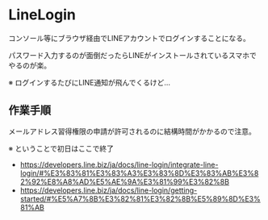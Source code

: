 # LineLogin
コンソール等にブラウザ経由でLINEアカウントでログインすることになる。

パスワード入力するのが面倒だったらLINEがインストールされているスマホでやるのが楽。

※ ログインするたびにLINE通知が飛んでくるけど…


## 作業手順
メールアドレス習得権限の申請が許可されるのに結構時間がかかるので注意。

※ ということで初日はここで終了

* https://developers.line.biz/ja/docs/line-login/integrate-line-login/#%E3%83%81%E3%83%A3%E3%83%8D%E3%83%AB%E3%82%92%E8%A8%AD%E5%AE%9A%E3%81%99%E3%82%8B
* https://developers.line.biz/ja/docs/line-login/getting-started/#%E5%A7%8B%E3%82%81%E3%82%8B%E5%89%8D%E3%81%AB

